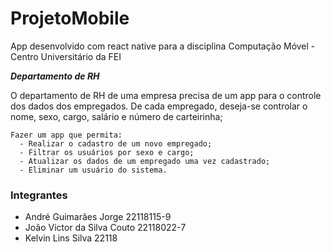 # ProjetoMobile
App desenvolvido com react native para a disciplina Computação Móvel - Centro Universitário da FEI 

**_Departamento de RH_**

  O departamento de RH de uma empresa precisa de um app para o controle dos dados dos empregados. De cada empregado, deseja-se controlar o nome, sexo, cargo, salário e número de carteirinha;
```
Fazer um app que permita:
  - Realizar o cadastro de um novo empregado;
  - Filtrar os usuários por sexo e cargo;
  - Atualizar os dados de um empregado uma vez cadastrado;
  - Eliminar um usuário do sistema.
```


### Integrantes
  - André Guimarães Jorge                 22118115-9
  - João Victor da Silva Couto            22118022-7
  - Kelvin Lins Silva                     22118
